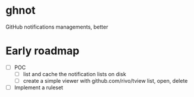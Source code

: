 # ghnot
GitHub notifications managements, better

# Early roadmap

- [ ] POC
    - [ ] list and cache the notification lists on disk
    - [ ] create a simple viewer with github.com/rivo/tview
        list, open, delete
- [ ] Implement a ruleset
